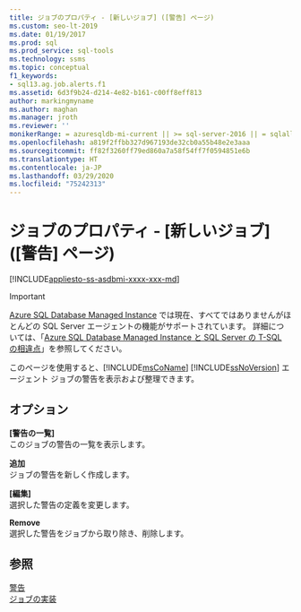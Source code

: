 ```yaml
---
title: ジョブのプロパティ - [新しいジョブ] ([警告] ページ)
ms.custom: seo-lt-2019
ms.date: 01/19/2017
ms.prod: sql
ms.prod_service: sql-tools
ms.technology: ssms
ms.topic: conceptual
f1_keywords:
- sql13.ag.job.alerts.f1
ms.assetid: 6d3f9b24-d214-4e82-b161-c00ff8eff813
author: markingmyname
ms.author: maghan
ms.manager: jroth
ms.reviewer: ''
monikerRange: = azuresqldb-mi-current || >= sql-server-2016 || = sqlallproducts-allversions
ms.openlocfilehash: a819f2ffbb327d967193de32cb0a55b48e2e3aaa
ms.sourcegitcommit: ff82f3260ff79ed860a7a58f54ff7f0594851e6b
ms.translationtype: HT
ms.contentlocale: ja-JP
ms.lasthandoff: 03/29/2020
ms.locfileid: "75242313"
---
```

# <a name="job-properties---new-job-alerts-page"></a>ジョブのプロパティ - [新しいジョブ] ([警告] ページ)
[!INCLUDE[appliesto-ss-asdbmi-xxxx-xxx-md](../../includes/appliesto-ss-asdbmi-xxxx-xxx-md.md)]

> [!IMPORTANT]  
> [Azure SQL Database Managed Instance](https://docs.microsoft.com/azure/sql-database/sql-database-managed-instance) では現在、すべてではありませんがほとんどの SQL Server エージェントの機能がサポートされています。 詳細については、「[Azure SQL Database Managed Instance と SQL Server の T-SQL の相違点](https://docs.microsoft.com/azure/sql-database/sql-database-managed-instance-transact-sql-information#sql-server-agent)」を参照してください。

このページを使用すると、[!INCLUDE[msCoName](../../includes/msconame_md.md)] [!INCLUDE[ssNoVersion](../../includes/ssnoversion-md.md)] エージェント ジョブの警告を表示および整理できます。  
  
## <a name="options"></a>オプション  
**[警告の一覧]**  
このジョブの警告の一覧を表示します。  
  
**追加**  
ジョブの警告を新しく作成します。  
  
**[編集]**  
選択した警告の定義を変更します。  
  
**Remove**  
選択した警告をジョブから取り除き、削除します。  
  
## <a name="see-also"></a>参照  
[警告](../../ssms/agent/alerts.md)  
[ジョブの実装](../../ssms/agent/implement-jobs.md)  
  
